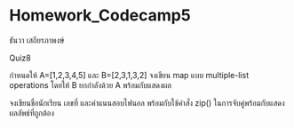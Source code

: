 # Homework_Codecamp5
ธันวา เสถียรภาพงษ์

Quiz8

กำหนดให้ A=[1,2,3,4,5] และ B=[2,3,1,3,2] จงเขียน map แบบ multiple-list operations โดยให้ B ยกกำลังด้วย A พร้อมกับแสดงผล

จงเขียนชื่อนักเรียน เลขที่ และคำแนนสอบไฟนอล พร้อมกับใช้คำสั่ง zip() ในการจับคู่พร้อมกับแสดงผลลัพธ์ที่ถูกต้อง
